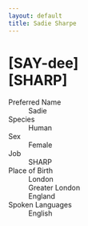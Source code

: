 ```yaml
---
layout: default
title: Sadie Sharpe
---
```

# [SAY-dee]<br>[SHARP]
<dl>
<dt>Preferred Name</dt>
<dd>Sadie</dd>
<dt>Species</dt>
<dd>Human</dd>
<dt>Sex</dt>
<dd>Female</dd>
<dt>Job</dt>
<dd>SHARP</dd>
<dt>Place of Birth</dt>
<dd>London</dd>
<dd>Greater London</dd>
<dd>England</dd>
<dt>Spoken Languages</dt>
<dd>English</dd>
</dl>